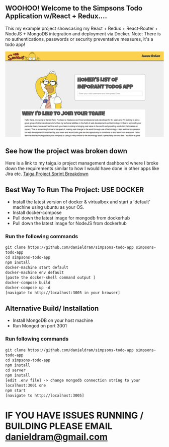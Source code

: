 ## WOOHOO! Welcome to the Simpsons Todo Application w/React + Redux....
This my example project showcasing my React + Redux + React-Router + NodeJS + MongoDB integration and deployment via Docker.
Note: There is no authentications, passwords or security preventative measures, it's a todo app!

![screnshot](https://github.com/danieldram/simpsons-todo-app/blob/master/screenshot.png?raw=true)

## See how the project was broken down
Here is a link to my taiga.io project management dashboard where I broke down the requirements similar to how I would have done in other apps like Jira etc.
[ Taiga Project Sprint Breakdown ](https://tree.taiga.io/project/danieldram-dnn-todo-app/kanban?kanban-status=1074238)

## Best Way To Run The Project: USE DOCKER
- Install the latest version of docker & virtualbox and start a 'default' machine using ubuntu as your OS.  
- Install docker-compose
- Pull down the latest image for mongodb from dockerhub
- Pull down the latest image for NodeJS from dockerhub

### Run the following commands
```
git clone https://github.com/danieldram/simpsons-todo-app simpsons-todo-app
cd simpsons-todo-app
npm install
docker-machine start default
docker-machine env default
[paste the docker-shell command output ]
docker-compose build
docker-compose up -d
[navigate to http://localhost:3005 in your browser]
```

## Alternative Build/ Installation
- Install MongoDB on your host machine
- Run Mongod on port 3001


### Run following commands
```
git clone https://github.com/danieldram/simpsons-todo-app simpsons-todo-app
cd simpsons-todo-app
npm install
cd server
npm install
[edit .env file] -> change mongodb connection string to your localhost:3001 one
npm start
[navigate to http://localhost:3005]
```

# IF YOU HAVE ISSUES RUNNING / BUILDING PLEASE EMAIL danieldram@gmail.com

